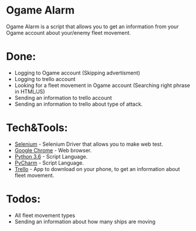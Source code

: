 # Ogame Alarm

Ogame Alarm is a script that allows you to get an information from your Ogame account about your/enemy fleet movement.

# Done:
- Logging to Ogame account (Skipping advertisment)
- Logging to trello account
- Looking for a fleet movement in Ogame account (Searching right phrase in HTML/JS)
- Sending an information to trello account
- Sending an information to trello about type of attack.


# Tech&Tools:

  * [Selenium] - Selenium Driver that allows you to make web test.
  * [Google Chrome] - Web browser.
  * [Python 3.6] - Script Language.
  * [PyCharm] - Script Language.
  * [Trello] - App to download on your phone, to get an information about fleet movement.


# Todos:
- All fleet movement types
- Sending an information about how many ships are moving 




[//]: # (These are reference links used in the body of this note and get stripped out when the markdown processor does its job. There is no need to format nicely because it shouldn't be seen. Thanks SO - http://stackoverflow.com/questions/4823468/store-comments-in-markdown-syntax)


   [PyCharm]: <https://www.jetbrains.com/pycharm/>
   [Selenium]: <https://www.selenium.dev/projects/>
   [Google Chrome]: <https://www.google.com/intl/pl_pl/chrome/>
   [Python 3.6]: <https://www.python.org/downloads/release/python-360/>
   [Trello]: <https://trello.com>
